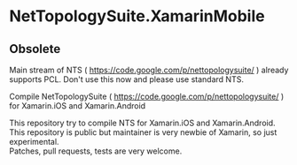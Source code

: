 NetTopologySuite.XamarinMobile
==============================

Obsolete
--------

Main stream of NTS ( https://code.google.com/p/nettopologysuite/ ) already supports PCL.
Don't use this now and please use standard NTS.



Compile NetTopologySuite ( https://code.google.com/p/nettopologysuite/ ) for Xamarin.iOS and Xamarin.Android

This repository try to compile NTS for Xamarin.iOS and Xamarin.Android.  
This repository is public but maintainer is very newbie of Xamarin, so just experimental.  
Patches, pull requests, tests are very welcome.  

